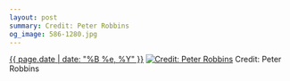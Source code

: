 ```yaml
---
layout: post
summary: Credit: Peter Robbins
og_image: 586-1280.jpg
---
```


<p>
  <time><a href="/586">{{ page.date | date: "%B %e, %Y" }}</a></time>
  <a href="/586"><img src="{{ site.assets_url }}/586-640.jpg" srcset="{{ site.assets_url }}/586-320.jpg 320w, {{ site.assets_url }}/586-640.jpg 640w, {{ site.assets_url }}/586-960.jpg 960w, {{ site.assets_url }}/586-1280.jpg 1280w" sizes="(min-width: 700px) 50vw, calc(100vw - 2rem)" alt="Credit: Peter Robbins" /></a>
  <span>Credit: Peter Robbins</span>
</p>
